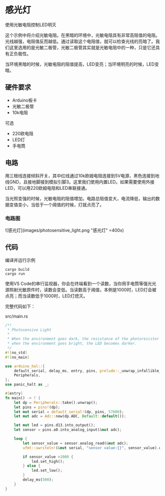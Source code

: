 # 感光灯
使用光敏电阻控制LED明灭

这个示例中将介绍光敏电阻。在黑暗的环境中，光敏电阻具有非常高阻值的电阻。光线越强，电阻值反而越低。通过读取这个电阻值，就可以检查光线的亮暗了。我们这里选用的是光敏二极管，光敏二极管其实就是光敏电阻中的一种，只是它还具有正负极性。

当环境黑暗的时候，光敏电阻的阻值提高，LED变亮；当环境明亮的时候，LED变暗。

## 硬件要求
- Arduino板卡
- 光敏二极管
- 10k电阻

可选
- 220欧电阻
- LED灯
- 手电筒

## 电路
用三根线连接倾斜开关，其中红线通过10k欧姆电阻连接到5V电源，黑色连接到地线GND，且接地脚接到模拟引脚3。这里我们使用内置LED。如果需要使用外接LED，可以用220欧姆电阻和LED串联接通。

当光照变强的时候，光敏电阻的阻值增加，电路总阻值变大，电流降低，输出的数据变值变小，当低于一个阈值的时候，灯就点亮了。

### 电路图
![感光灯](images/photosensitive_light.png "感光灯" =400x)

## 代码
编译并运行示例
```shell
cargo build
cargo run
```
使用VS Code的串行监视器，你会在终端看到一个读数，当你用手电筒等强光光源照射光敏原件时，读数会变低。当读数高于阈值，本例是1000时，LED灯会被点亮；而当读数低于1000时，LED灯熄灭。

完整代码如下：

src/main.rs
```rust
/*!
 * Photosensive Light
 *
 * When the environment goes dark, the resistance of the photoresistor increases and the LED becomes brighter;
 * when the environment goes bright, the LED becomes darker.
 */
#![no_std]
#![no_main]

use arduino_hal::{
    default_serial, delay_ms, entry, pins, prelude::_unwrap_infallible_UnwrapInfallible, Adc,
    Peripherals,
};
use panic_halt as _;

#[entry]
fn main() -> ! {
    let dp = Peripherals::take().unwrap();
    let pins = pins!(dp);
    let mut serial = default_serial!(dp, pins, 57600);
    let mut adc = Adc::new(dp.ADC, Default::default());

    let mut led = pins.d13.into_output();
    let sensor = pins.a0.into_analog_input(&mut adc);

    loop {
        let sensor_value = sensor.analog_read(&mut adc);
        ufmt::uwriteln!(&mut serial, "sensor value:{}", sensor_value).unwrap_infallible();

        if sensor_value >1000 {
            led.set_high();
        } else {
            led.set_low();
        }
        delay_ms(500);
    }
}
```
